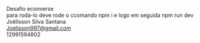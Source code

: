 Desafio econverse <br />
para rodá-lo deve rode o ccomando npm i e logo em seguida npm run dev <br />
Joélisson Silva Santana <br />
Joelisson997@gmail.com <br />
12991594802 <br />
